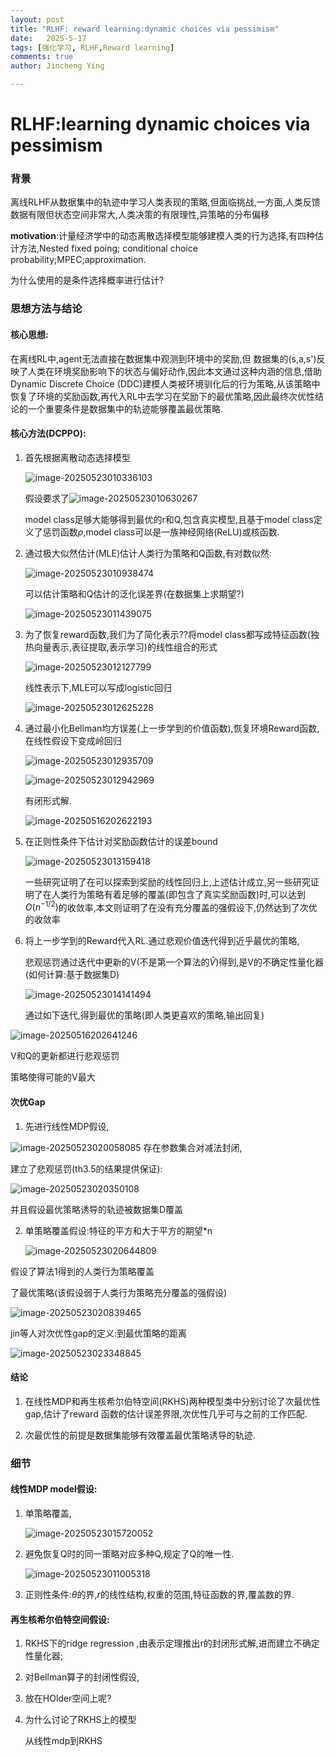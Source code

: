 ```yaml
---
layout: post
title: "RLHF: reward learning:dynamic choices via pessimism"
date:   2025-5-17
tags: [强化学习, RLHF,Reward learning]
comments: true
author: Jincheng Ying

---
```








# RLHF:learning dynamic choices via pessimism

### 背景

离线RLHF从数据集中的轨迹中学习人类表现的策略,但面临挑战,一方面,人类反馈数据有限但状态空间非常大,人类决策的有限理性,异策略的分布偏移

**motivation**:计量经济学中的动态离散选择模型能够建模人类的行为选择,有四种估计方法,Nested fixed poing; conditional choice probability;MPEC;approximation.

为什么使用的是条件选择概率进行估计?

### 思想方法与结论

#### **核心思想**:

在离线RL中,agent无法直接在数据集中观测到环境中的奖励,但 数据集的(s,a,s')反映了人类在环境奖励影响下的状态与偏好动作,因此本文通过这种内涵的信息,借助Dynamic Discrete Choice (DDC)建模人类被环境驯化后的行为策略,从该策略中恢复了环境的奖励函数,再代入RL中去学习在奖励下的最优策略,因此最终次优性结论的一个重要条件是数据集中的轨迹能够覆盖最优策略.

#### **核心方法(DCPPO)**:

1. 首先根据离散动态选择模型

   ![image-20250523010336103](https://JinChengYing.github.io/images/image-20250523010336103.png)

   假设要求了![image-20250523010630267](https://JinChengYing.github.io/images/image-20250523010630267.png)

   model class足够大能够得到最优的r和Q,包含真实模型,且基于model class定义了惩罚函数$\rho$,model class可以是一族神经网络(ReLU)或核函数.

2. 通过极大似然估计(MLE)估计人类行为策略和Q函数,有对数似然:

   ![image-20250523010938474](https://JinChengYing.github.io/images/image-20250523010938474.png)

   可以估计策略和Q估计的泛化误差界(在数据集上求期望?)

   ![image-20250523011439075](https://JinChengYing.github.io/images/image-20250523011439075.png)

3. 为了恢复reward函数,我们为了简化表示??将model class都写成特征函数(独热向量表示,表征提取,表示学习)的线性组合的形式

   ![image-20250523012127799](https://JinChengYing.github.io/images/image-20250523012127799.png)

   线性表示下,MLE可以写成logistic回归

   ![image-20250523012625228](https://JinChengYing.github.io/images/image-20250523012625228.png)

    

   

4. 通过最小化Bellman均方误差(上一步学到的价值函数),恢复环境Reward函数,在线性假设下变成岭回归

   ![image-20250523012935709](https://JinChengYing.github.io/images/image-20250523012935709.png)

   ![image-20250523012942969](https://JinChengYing.github.io/images/image-20250523012942969.png)

   有闭形式解.

   ![image-20250516202622193](https://JinChengYing.github.io/images/image-20250516202622193.png)

5. 在正则性条件下估计对奖励函数估计的误差bound

   ![image-20250523013159418](https://JinChengYing.github.io/images/image-20250523013159418.png)

   一些研究证明了在可以探索到奖励的线性回归上,上述估计成立,另一些研究证明了在人类行为策略有着足够的覆盖(即包含了真实奖励函数)时,可以达到$O(n^{-1/2})$的收敛率,本文则证明了在没有充分覆盖的强假设下,仍然达到了次优的收敛率

6. 将上一步学到的Reward代入RL.通过悲观价值迭代得到近乎最优的策略,

   悲观惩罚通过迭代中更新的V(不是第一个算法的$\hat{V}$)得到,是V的不确定性量化器(如何计算:基于数据集D)

   ![image-20250523014141494](https://JinChengYing.github.io/images/image-20250523014141494.png)

   通过如下迭代,得到最优的策略(即人类更喜欢的策略,输出回复)

![image-20250516202641246](https://JinChengYing.github.io/images/image-20250516202641246.png)

V和Q的更新都进行悲观惩罚

策略使得可能的V最大

#### 次优Gap

1. 先进行线性MDP假设,

![image-20250523020058085](https://JinChengYing.github.io/images/image-20250523020058085.png)
存在参数集合对减法封闭,

建立了悲观惩罚(th3.5的结果提供保证):

![image-20250523020350108](https://JinChengYing.github.io/images/image-20250523020350108.png)

并且假设最优策略诱导的轨迹被数据集D覆盖

2. 单策略覆盖假设:特征的平方和大于平方的期望*n

   ![image-20250523020644809](https://JinChengYing.github.io/images/image-20250523020644809.png)

假设了算法1得到的人类行为策略覆盖

了最优策略(该假设弱于人类行为策略充分覆盖的强假设)

![image-20250523020839465](https://JinChengYing.github.io/images/image-20250523020839465.png)

jin等人对次优性gap的定义:到最优策略的距离

![image-20250523023348845](https://JinChengYing.github.io/images/image-20250523023348845.png)

#### 结论

1. 在线性MDP和再生核希尔伯特空间(RKHS)两种模型类中分别讨论了次最优性gap,估计了reward 函数的估计误差界限,次优性几乎可与之前的工作匹配.

2. 次最优性的前提是数据集能够有效覆盖最优策略诱导的轨迹.

   

### 细节

#### 线性MDP model假设:

1. 单策略覆盖,

   ![image-20250523015720052](https://JinChengYing.github.io/images/image-20250523015720052.png)

2. 避免恢复Q时的同一策略对应多种Q,规定了Q的唯一性.

   ![image-20250523011005318](https://JinChengYing.github.io/images/image-20250523011005318.png)

3. 正则性条件:$\theta$的界,$r$的线性结构,权重的范围,特征函数的界,覆盖数的界.



#### 再生核希尔伯特空间假设:

1. RKHS下的ridge regression ,由表示定理推出r的封闭形式解,进而建立不确定性量化器;
2. 对Bellman算子的封闭性假设,



1. 放在HOlder空间上呢?

2. 为什么讨论了RKHS上的模型

   从线性mdp到RKHS




